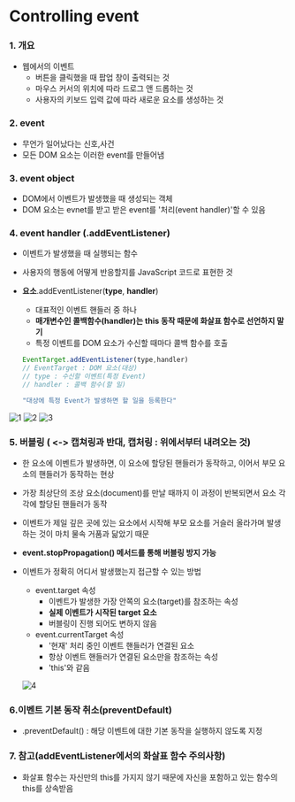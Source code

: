 # Controlling event

### 1. 개요

- 웹에서의 이벤트
  - 버튼을 클릭했을 때 팝업 창이 출력되는 것
  - 마우스 커서의 위치에 따라 드로그 앤 드롭하는 것
  - 사용자의 키보드 입력 값에 따라 새로운 요소를 생성하는 것

### 2. event

- 무언가  일어났다는 신호,사건
- 모든 DOM 요소는 이러한 event를 만들어냄

### 3. event object

- DOM에서 이벤트가 발생했을 때 생성되는 객체
- DOM 요소는 evnet를 받고 받은 event를 '처리(event handler)'할 수 있음

### 4. event handler (.addEventListener)

- 이벤트가 발생했을 때 실행되는 함수

- 사용자의 행동에 어떻게 반응할지를 JavaScript 코드로 표현한 것

- **요소**.addEventListener(**type**, **handler**)

  - 대표적인 이벤트 핸들러 중 하나
  - **매개변수인 콜백함수(handler)는 this 동작 때문에 화살표 함수로 선언하지 말기**
  - 특정 이벤트를  DOM 요소가 수신할 때마다 콜백 함수를 호출
  
  ```javascript
  EventTarget.addEventListener(type,handler)
  // EventTarget : DOM 요소(대상)
  // type : 수신할 이벤트(특정 Event)
  // handler : 콜백 함수(할 일)
  
  "대상에 특정 Event가 발생하면 할 일을 등록한다"
  ```

![1](https://github.com/JeongJonggil/TIL/assets/139416006/32c05281-1d3f-4d20-ae61-8a49ab49a7bb)
![2](https://github.com/JeongJonggil/TIL/assets/139416006/5e2b8be5-a7cb-4e1c-b1de-5e03349a0c79)
![3](https://github.com/JeongJonggil/TIL/assets/139416006/7cc1ad09-429e-4347-a283-b41454a661bc)


### 5. 버블링 ( <-> 캡쳐링과 반대, 캡처링 : 위에서부터 내려오는 것)

- 한 요소에 이벤트가 발생하면, 이 요소에 할당된 핸들러가 동작하고, 이어서 부모 요소의 핸들러가 동작하는 현상
- 가장 최상단의 조상 요소(document)를 만날 때까지 이 과정이 반복되면서 요소 각각에 할당된 핸들러가 동작
- 이벤트가 제일 깊은 곳에 있는 요소에서 시작해 부모 요소를 거슬러 올라가며 발생하는 것이 마치 물속 거품과 닮았기 때문
- **event.stopPropagation() 메서드를 통해 버블링 방지 가능** 
- 이벤트가 정확히 어디서 발생했는지 접근할 수 있는 방법
  - event.target 속성
    - 이벤트가 발생한 가장 안쪽의 요소(target)를 참조하는 속성
    - **실제 이벤트가 시작된 target 요소**
    - 버블링이 진행 되어도 변하지 않음
  - event.currentTarget 속성
    - '현재' 처리 중인 이벤트 핸들러가 연결된 요소
    - 항상 이벤트 핸들러가 연결된 요소만을 참조하는 속성
    - 'this'와 같음  
      
  
  ![4](https://github.com/JeongJonggil/TIL/assets/139416006/b1e3e9bd-4b2f-40ba-838f-18b622c5bd82)

### 6.이벤트 기본 동작 취소(preventDefault)

- .preventDefault() : 해당 이벤트에 대한 기본 동작을 실행하지 않도록 지정



### 7. 참고(addEventListener에서의 화살표 함수 주의사항)

- 화살표 함수는 자신만의 this를 가지지 않기 때문에 자신을 포함하고 있는 함수의 this를 상속받음

